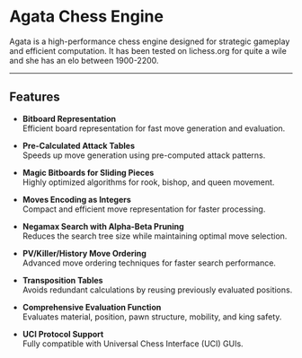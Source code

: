 # Agata Chess Engine  

Agata is a high-performance chess engine designed for strategic gameplay and efficient computation. 
It has been tested on lichess.org for quite a wile and she has an elo between 1900-2200. 

---

## Features  

- **Bitboard Representation**  
  Efficient board representation for fast move generation and evaluation.  

- **Pre-Calculated Attack Tables**  
  Speeds up move generation using pre-computed attack patterns.  

- **Magic Bitboards for Sliding Pieces**  
  Highly optimized algorithms for rook, bishop, and queen movement.  

- **Moves Encoding as Integers**  
  Compact and efficient move representation for faster processing.  

- **Negamax Search with Alpha-Beta Pruning**  
  Reduces the search tree size while maintaining optimal move selection.  

- **PV/Killer/History Move Ordering**  
  Advanced move ordering techniques for faster search performance.  

- **Transposition Tables**  
  Avoids redundant calculations by reusing previously evaluated positions.  

- **Comprehensive Evaluation Function**  
  Evaluates material, position, pawn structure, mobility, and king safety.  

- **UCI Protocol Support**  
  Fully compatible with Universal Chess Interface (UCI) GUIs.  

